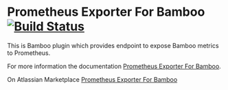 # Prometheus Exporter For Bamboo [![Build Status](https://travis-ci.org/AndreyVMarkelov/bamboo-prometheus-exporter.svg?branch=master)](https://travis-ci.org/AndreyVMarkelov/bamboo-prometheus-exporter)

This is Bamboo plugin which provides endpoint to expose Bamboo metrics to Prometheus.

For more information the documentation [Prometheus Exporter For Bamboo](https://github.com/AndreyVMarkelov/bamboo-prometheus-exporter/wiki/Prometheus-Exporter-For-Bamboo).

On Atlassian Marketplace [Prometheus Exporter For Bamboo](https://marketplace.atlassian.com/plugins/ru.andreymarkelov.atlas.plugins.prom-bamboo-exporter/server/overview)
